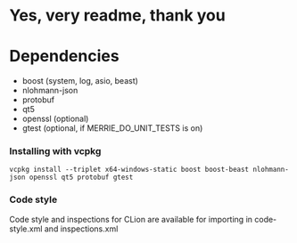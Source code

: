 # Yes, very readme, thank you

# Dependencies
- boost (system, log, asio, beast)
- nlohmann-json 
- protobuf
- qt5
- openssl (optional)
- gtest (optional, if MERRIE_DO_UNIT_TESTS is on)

### Installing with vcpkg
```vcpkg install --triplet x64-windows-static boost boost-beast nlohmann-json openssl qt5 protobuf gtest```

### Code style
Code style and inspections for CLion are available for importing in code-style.xml and inspections.xml